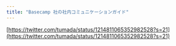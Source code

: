 ```yaml
---
title: "Basecamp 社の社内コミュニケーションガイド"
---
```


[https://twitter.com/tumada/status/1214811065352982528?s=21](https://twitter.com/tumada/status/1214811065352982528?s=21)
